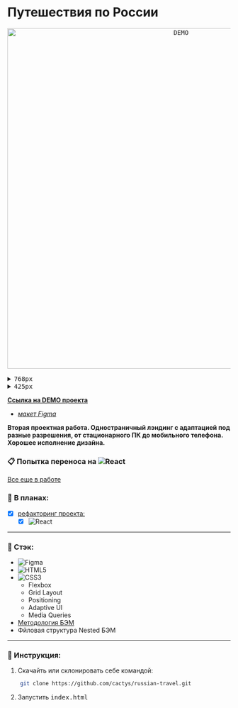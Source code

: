 # Путешествия по России

<p align="center"><kbd> <img width="768" height="auto" align="center" src="./DEMO.gif" alt="DEMO"> </kbd></p>

<details>  <summary> <kbd>768px</kbd> </summary>
<p align="center"><kbd> <img width="768" height="auto" align="center" src="./DEMO-768.gif" alt="DEMO"> </kbd></p>
</details>

<details>  <summary> <kbd>425px</kbd> </summary>
<p align="center"><kbd> <img width="425" height="auto" align="center" src="./DEMO-425.gif" alt="DEMO"> </kbd></p>
</details>

**[Ссылка на DEMO проекта](https://cactys.github.io/russian-travel/)**
  - *[макет Figma](https://www.figma.com/file/5S2WSbEFL6awjVWJ0NWL8Q/Sprint-3_-Russia-_-desktop-%2B-mobile?node-id=28503%3A0)*

**Вторая проектная работа. Одностраничный лэндинг с адаптацией под разные разрешения, от стационарного ПК до мобильного телефона. Хорошее исполнение дизайна.**

### 📋 **Попытка переноса на ![React](https://img.shields.io/badge/react-%2320232a.svg?style=for-the-badge&logo=react&logoColor=%2361DAFB)**
[Все еще в работе](https://github.com/cactys/react-russian-travel)

### :page_facing_up: **В планах:**
  - [x] [рефакторинг проекта:](https://github.com/cactys/react-russian-travel)
      - [x] ![React](https://img.shields.io/badge/react-%2320232a.svg?style=for-the-badge&logo=react&logoColor=%2361DAFB)

___
### 🔨 Стэк:
+ ![Figma](https://img.shields.io/badge/figma-%23F24E1E.svg?style=for-the-badge&logo=figma&logoColor=white)
+ ![HTML5](https://img.shields.io/badge/html5-%23E34F26.svg?style=for-the-badge&logo=html5&logoColor=white)
+ ![CSS3](https://img.shields.io/badge/css3-%231572B6.svg?style=for-the-badge&logo=css3&logoColor=white)
  - Flexbox
  - Grid Layout
  - Positioning
  - Adaptive UI
  - Media Queries
+ [Методология БЭМ](https://ru.bem.info/methodology/)
+ Фйловая структура Nested БЭМ

---
### 🔧 Инструкция:
1. Скачайть или склонировать себе командой:
```sh
    git clone https://github.com/cactys/russian-travel.git
```
2. Запустить <kbd>index.html</kbd>

